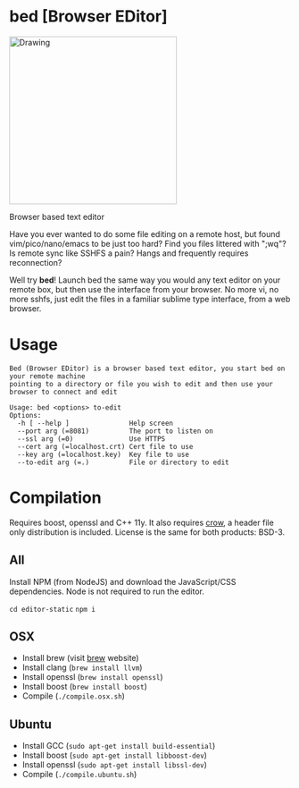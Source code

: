 # **bed** [Browser EDitor]

<img src="https://sirmick.github.io/bed/bed.svg" alt="Drawing" style="width: 300px;"/>


Browser based text editor

Have you ever wanted to do some file editing on a remote host, but found vim/pico/nano/emacs to be just too hard? Find you files littered with ";wq"? Is remote sync like SSHFS a pain? Hangs and frequently requires reconnection?

Well try **bed**! Launch bed the same way you would any text editor on your remote box, but then use the interface from your browser. No more vi, no more sshfs, just edit the files in a familiar sublime type interface, from a web browser.

# Usage

~~~~
Bed (Browser EDitor) is a browser based text editor, you start bed on your remote machine
pointing to a directory or file you wish to edit and then use your browser to connect and edit

Usage: bed <options> to-edit
Options:
  -h [ --help ]               Help screen
  --port arg (=8081)          The port to listen on
  --ssl arg (=0)              Use HTTPS
  --cert arg (=localhost.crt) Cert file to use
  --key arg (=localhost.key)  Key file to use
  --to-edit arg (=.)          File or directory to edit
~~~~

# Compilation

Requires boost, openssl and C++ 11y. It also requires [crow](https://github.com/ipkn/crow), a header file only distribution is included. License is the same for both products: BSD-3.

## All
Install NPM (from NodeJS) and download the JavaScript/CSS dependencies. Node is not required to run the editor.

`cd editor-static`
`npm i`

## OSX
- Install brew (visit [brew](https://brew.sh/) website)
- Install clang (`brew install llvm`)
- Install openssl (`brew install openssl`)
- Install boost (`brew install boost`)
- Compile (`./compile.osx.sh`)

## Ubuntu
- Install GCC (`sudo apt-get install build-essential`)
- Install boost (`sudo apt-get install libboost-dev`)
- Install openssl (`sudo apt-get install libssl-dev`)
- Compile (`./compile.ubuntu.sh`)
